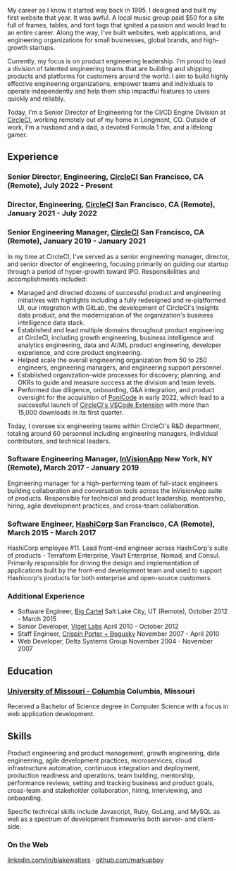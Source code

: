 My career as I know it started way back in 1995. I designed and built my first website that year. It was awful. A local music group paid \$50 for a site full of frames, tables, and font tags that ignited a passion and would lead to an entire career. Along the way, I've built websites, web applications, and engineering organizations for small businesses, global brands, and high-growth startups.

Currently, my focus is on product engineering leadership. I'm proud to lead a division of talented engineering teams that are building and shipping products and platforms for customers around the world. I aim to build highly effective engineering organizations, empower teams and individuals to operate independently and help them ship impactful features to users quickly and reliably.

Today, I'm a Senior Director of Engineering for the CI/CD Engine Division at [CircleCI](http://www.circleci.com), working remotely out of my home in Longmont, CO. Outside of work, I'm a husband and a dad, a devoted Formula 1 fan, and a lifelong gamer.

## Experience

### Senior Director, Engineering, [CircleCI](http://www.circleci.com) <time>San Francisco, CA (Remote), July 2022 - Present</time>

### Director, Engineering, [CircleCI](http://www.circleci.com) <time>San Francisco, CA (Remote), January 2021 - July 2022</time>

### Senior Engineering Manager, [CircleCI](http://www.circleci.com) <time>San Francisco, CA (Remote), January 2019 - January 2021</time>

In my time at CircleCI, I've served as a senior engineering manager, director, and senior director of engineering, focusing primarily on guiding our startup through a period of hyper-growth toward IPO. Responsibilities and accomplishments included:

- Managed and directed dozens of successful product and engineering initiatives with highlights including a fully redesigned and re-platformed UI, our integration with GitLab, the development of CircleCI's Insights data product, and the modernization of the organization's business intelligence data stack.
- Established and lead multiple domains throughout product engineering at CircleCI, including growth engineering, business intelligence and analytics engineering, data and AI/ML product engineering, developer experience, and core product engineering.
- Helped scale the overall engineering organization from 50 to 250 engineers, engineering managers, and engineering support personnel.
- Established organization-wide processes for discovery, planning, and OKRs to guide and measure success at the division and team levels.
- Performed due diligence, onboarding, G&A integration, and product oversight for the acquisition of [PoniCode](https://www.ponicode.com/) in early 2022, which lead to a successful launch of [CircleCI's VSCode Extension](https://marketplace.visualstudio.com/items?itemName=circleci.circleci) with more than 15,000 downloads in its first quarter.

Today, I oversee six engineering teams within CircleCI's R&D department, totaling around 60 personnel including engineering managers, individual contributors, and technical leaders.

### Software Engineering Manager, [InVisionApp](http://www.invisionapp.com) <time>New York, NY (Remote), March 2017 - January 2019</time>

Engineering manager for a high-performing team of full-stack engineers building collaboration and conversation tools across the InVisionApp suite of products. Responsible for technical and product leadership, mentorship, hiring, agile development practices, and cross-team collaboration.

### Software Engineer, [HashiCorp](http://www.hashicorp.com) <time>San Francisco, CA (Remote), March 2015 - March 2017</time>

HashiCorp employee #11. Lead front-end engineer across HashiCorp's suite of products - Terraform Enterprise, Vault Enterprise, Nomad, and Consul. Primarily responsible for driving the design and implementation of applications built by the front-end development team and used to support Hashicorp's products for both enterprise and open-source customers.

### Additional Experience

- Software Engineer, [Big Cartel](http://www.bigcartel.com) <time>Salt Lake City, UT (Remote), October 2012 - March 2015</time>
- Senior Developer, [Viget Labs](http://www.viget.com) <time>April 2010 - October 2012</time>
- Staff Engineer, [Crispin Porter + Bogusky](http://www.cpbgroup.com) <time>November 2007 - April 2010</time>
- Web Developer, Delta Systems Group <time>November 2004 - November 2007</time>

## Education

### [University of Missouri - Columbia](http://www.mizzou.edu/) <time>Columbia, Missouri</time>

Received a Bachelor of Science degree in Computer Science with a focus in web application development.

## Skills

Product engineering and product management, growth engineering, data engineering, agile development practices, microservices, cloud infrastructure automation, continuous integration and deployment, production readiness and operations, team building, mentorship, performance reviews, setting and tracking business and product goals, cross-team and stakeholder collaboration, hiring, interviewing, and onboarding.

Specific technical skills include Javascript, Ruby, GoLang, and MySQL as well as a spectrum of development frameworks both server- and client-side.

### On the Web

[linkedin.com/in/blakewalters](http://www.linkedin.com/in/blakewalters) &middot; [github.com/markupboy](http://www.github.com/markupboy)
